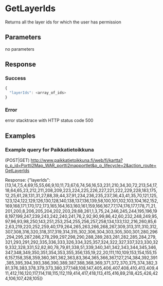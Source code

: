 # GetLayerIds
Returns all the layer ids for which the user has permission

## Parameters
no parameters

## Response

### Success
```javascript
{
  "layerIds": <array_of_ids>
}
```

### Error
error stacktrace with HTTP status code 500

## Examples

### Example query for Paikkatietoikkuna
(POST|GET)
http://www.paikkatietoikkuna.fi/web/fi/kartta?p_p_id=Portti2Map_WAR_portti2mapportlet&p_p_lifecycle=2&action_route=GetLayerIds

Response:
{"layerIds":[13,14,7,5,4,69,15,55,66,9,10,11,73,67,6,74,56,16,53,231,210,34,30,72,213,54,17,18,64,65,23,212,211,208,209,223,224,225,226,227,221,222,229,228,183,175,12,25,61,28,131,31,27,88,39,44,37,91,234,236,235,237,36,43,41,35,70,121,125,123,124,122,129,126,130,128,140,138,137,136,139,58,100,101,102,103,104,162,152,169,168,171,170,172,173,165,164,163,160,161,159,166,167,77,174,176,177,178,71,21,201,200,8,206,205,204,202,203,29,68,261,1,3,75,24,246,245,244,195,196,198,197,199,247,239,243,242,240,241,76,2,92,90,99,86,42,60,232,248,249,95,97,96,93,98,250,143,251,253,254,255,256,257,258,134,133,132,216,260,85,62,63,219,220,252,259,40,179,264,265,263,266,268,267,309,313,311,310,312,307,308,316,320,318,317,319,314,315,302,306,304,303,305,300,301,280,296,294,295,287,286,278,299,297,298,290,288,289,283,281,282,285,284,279,321,293,291,292,335,336,333,326,334,325,357,324,322,327,337,323,330,329,332,328,331,52,82,80,78,79,81,338,51,339,340,341,342,343,344,345,346,347,348,349,350,351,354,353,355,356,135,19,22,20,111,110,109,153,154,155,156,157,158,358,359,360,361,362,363,83,364,365,366,367,127,214,384,392,391,385,395,394,393,386,390,389,387,388,368,369,371,372,370,375,374,382,381,376,383,378,379,373,380,377,148,108,147,405,406,407,408,410,413,409,411,412,116,120,117,114,118,115,112,119,414,417,418,113,415,416,89,218,425,426,424,106,107,428,105]}